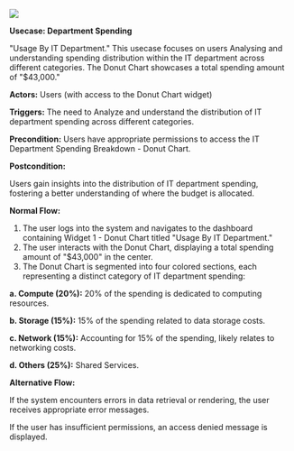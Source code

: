 ﻿![](Aspose.Words.1c1addaa-b6c2-45a7-8ab8-975c7f1be97a.001.png)

**Usecase: Department Spending** 

"Usage By IT Department." This usecase focuses on users Analysing and understanding spending distribution within the IT department across different categories. The Donut Chart showcases a total spending amount of "$43,000."

**Actors:** Users (with access to the Donut Chart widget)

**Triggers:** The need to Analyze and understand the distribution of IT department spending across different categories.

**Precondition:** Users have appropriate permissions to access the IT Department Spending Breakdown - Donut Chart.


**Postcondition:**

Users gain insights into the distribution of IT department spending, fostering a better understanding of where the budget is allocated.

**Normal Flow:**

1. The user logs into the system and navigates to the dashboard containing Widget 1 - Donut Chart titled "Usage By IT Department."
1. The user interacts with the Donut Chart, displaying a total spending amount of "$43,000" in the center.
1. The Donut Chart is segmented into four colored sections, each representing a distinct category of IT department spending:

**a. Compute (20%):**  20% of the spending is dedicated to computing resources.

**b. Storage (15%):** 15% of the spending related to data storage costs.

**c. Network (15%):** Accounting for 15% of the spending, likely relates to networking costs.

**d. Others (25%):** Shared Services.

**Alternative Flow:**

If the system encounters errors in data retrieval or rendering, the user receives appropriate error messages.

If the user has insufficient permissions, an access denied message is displayed.







